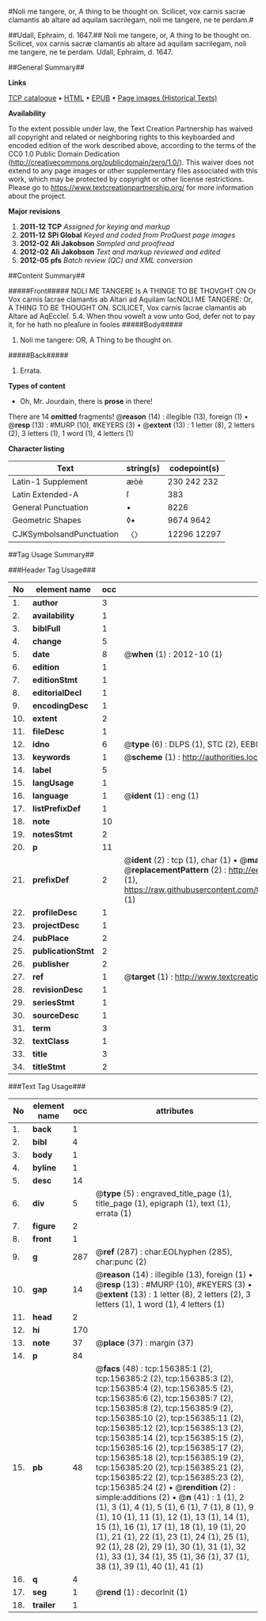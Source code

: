 #Noli me tangere, or, A thing to be thought on. Scilicet, vox carnis sacræ clamantis ab altare ad aquilam sacrilegam, noli me tangere, ne te perdam.#

##Udall, Ephraim, d. 1647.##
Noli me tangere, or, A thing to be thought on. Scilicet, vox carnis sacræ clamantis ab altare ad aquilam sacrilegam, noli me tangere, ne te perdam.
Udall, Ephraim, d. 1647.

##General Summary##

**Links**

[TCP catalogue](http://www.ota.ox.ac.uk/tcp/)  • 
[HTML](http://tei.it.ox.ac.uk/tcp/Texts-HTML/free/A95/A95748.html)  • 
[EPUB](http://tei.it.ox.ac.uk/tcp/Texts-EPUB/free/A95/A95748.epub) • 
[Page images (Historical Texts)](https://historicaltexts.jisc.ac.uk/eebo-50290046e)

**Availability**

To the extent possible under law, the Text Creation Partnership has waived all copyright and related or neighboring rights to this keyboarded and encoded edition of the work described above, according to the terms of the CC0 1.0 Public Domain Dedication (http://creativecommons.org/publicdomain/zero/1.0/). This waiver does not extend to any page images or other supplementary files associated with this work, which may be protected by copyright or other license restrictions. Please go to https://www.textcreationpartnership.org/ for more information about the project.

**Major revisions**

1. __2011-12__ __TCP__ *Assigned for keying and markup*
1. __2011-12__ __SPi Global__ *Keyed and coded from ProQuest page images*
1. __2012-02__ __Ali Jakobson__ *Sampled and proofread*
1. __2012-02__ __Ali Jakobson__ *Text and markup reviewed and edited*
1. __2012-05__ __pfs__ *Batch review (QC) and XML conversion*

##Content Summary##

#####Front#####
NOLI ME TANGERE Is A THINGE TO BE THOVGHT ON Or Vox carnis ſacrae clamantis ab Altari ad Aquilam ſacNOLI ME TANGERE: Or, A THING TO BE THOUGHT ON. SCILICET, Vox carnis ſacrae clamantis ab Altare ad AqEccleſ. 5.4. When thou voweſt a vow unto God, defer not to pay it, for he hath no pleaſure in fooles
#####Body#####

1. Noli me tangere: OR, A Thing to be thought on.

#####Back#####

1. Errata.

**Types of content**

  * Oh, Mr. Jourdain, there is **prose** in there!

There are 14 **omitted** fragments! 
 @__reason__ (14) : illegible (13), foreign (1)  •  @__resp__ (13) : #MURP (10), #KEYERS (3)  •  @__extent__ (13) : 1 letter (8), 2 letters (2), 3 letters (1), 1 word (1), 4 letters (1)

**Character listing**


|Text|string(s)|codepoint(s)|
|---|---|---|
|Latin-1 Supplement|æòè|230 242 232|
|Latin Extended-A|ſ|383|
|General Punctuation|•|8226|
|Geometric Shapes|◊▪|9674 9642|
|CJKSymbolsandPunctuation|〈〉|12296 12297|

##Tag Usage Summary##

###Header Tag Usage###

|No|element name|occ|attributes|
|---|---|---|---|
|1.|__author__|3||
|2.|__availability__|1||
|3.|__biblFull__|1||
|4.|__change__|5||
|5.|__date__|8| @__when__ (1) : 2012-10 (1)|
|6.|__edition__|1||
|7.|__editionStmt__|1||
|8.|__editorialDecl__|1||
|9.|__encodingDesc__|1||
|10.|__extent__|2||
|11.|__fileDesc__|1||
|12.|__idno__|6| @__type__ (6) : DLPS (1), STC (2), EEBO-CITATION (1), OCLC (1), VID (1)|
|13.|__keywords__|1| @__scheme__ (1) : http://authorities.loc.gov/ (1)|
|14.|__label__|5||
|15.|__langUsage__|1||
|16.|__language__|1| @__ident__ (1) : eng (1)|
|17.|__listPrefixDef__|1||
|18.|__note__|10||
|19.|__notesStmt__|2||
|20.|__p__|11||
|21.|__prefixDef__|2| @__ident__ (2) : tcp (1), char (1)  •  @__matchPattern__ (2) : ([0-9\-]+):([0-9IVX]+) (1), (.+) (1)  •  @__replacementPattern__ (2) : http://eebo.chadwyck.com/downloadtiff?vid=$1&page=$2 (1), https://raw.githubusercontent.com/textcreationpartnership/Texts/master/tcpchars.xml#$1 (1)|
|22.|__profileDesc__|1||
|23.|__projectDesc__|1||
|24.|__pubPlace__|2||
|25.|__publicationStmt__|2||
|26.|__publisher__|2||
|27.|__ref__|1| @__target__ (1) : http://www.textcreationpartnership.org/docs/. (1)|
|28.|__revisionDesc__|1||
|29.|__seriesStmt__|1||
|30.|__sourceDesc__|1||
|31.|__term__|3||
|32.|__textClass__|1||
|33.|__title__|3||
|34.|__titleStmt__|2||


###Text Tag Usage###

|No|element name|occ|attributes|
|---|---|---|---|
|1.|__back__|1||
|2.|__bibl__|4||
|3.|__body__|1||
|4.|__byline__|1||
|5.|__desc__|14||
|6.|__div__|5| @__type__ (5) : engraved_title_page (1), title_page (1), epigraph (1), text (1), errata (1)|
|7.|__figure__|2||
|8.|__front__|1||
|9.|__g__|287| @__ref__ (287) : char:EOLhyphen (285), char:punc (2)|
|10.|__gap__|14| @__reason__ (14) : illegible (13), foreign (1)  •  @__resp__ (13) : #MURP (10), #KEYERS (3)  •  @__extent__ (13) : 1 letter (8), 2 letters (2), 3 letters (1), 1 word (1), 4 letters (1)|
|11.|__head__|2||
|12.|__hi__|170||
|13.|__note__|37| @__place__ (37) : margin (37)|
|14.|__p__|84||
|15.|__pb__|48| @__facs__ (48) : tcp:156385:1 (2), tcp:156385:2 (2), tcp:156385:3 (2), tcp:156385:4 (2), tcp:156385:5 (2), tcp:156385:6 (2), tcp:156385:7 (2), tcp:156385:8 (2), tcp:156385:9 (2), tcp:156385:10 (2), tcp:156385:11 (2), tcp:156385:12 (2), tcp:156385:13 (2), tcp:156385:14 (2), tcp:156385:15 (2), tcp:156385:16 (2), tcp:156385:17 (2), tcp:156385:18 (2), tcp:156385:19 (2), tcp:156385:20 (2), tcp:156385:21 (2), tcp:156385:22 (2), tcp:156385:23 (2), tcp:156385:24 (2)  •  @__rendition__ (2) : simple:additions (2)  •  @__n__ (41) : 1 (1), 2 (1), 3 (1), 4 (1), 5 (1), 6 (1), 7 (1), 8 (1), 9 (1), 10 (1), 11 (1), 12 (1), 13 (1), 14 (1), 15 (1), 16 (1), 17 (1), 18 (1), 19 (1), 20 (1), 21 (1), 22 (1), 23 (1), 24 (1), 25 (1), 92 (1), 28 (2), 29 (1), 30 (1), 31 (1), 32 (1), 33 (1), 34 (1), 35 (1), 36 (1), 37 (1), 38 (1), 39 (1), 40 (1), 41 (1)|
|16.|__q__|4||
|17.|__seg__|1| @__rend__ (1) : decorInit (1)|
|18.|__trailer__|1||
